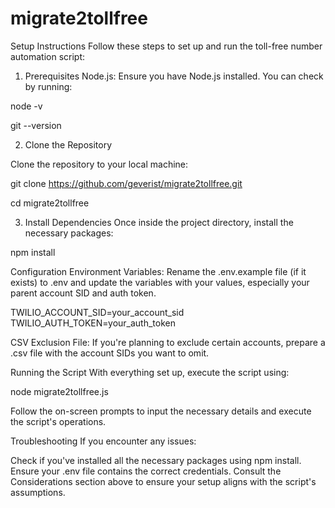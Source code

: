 # migrate2tollfree

Setup Instructions Follow these steps to set up and run the toll-free number automation script:

1. Prerequisites Node.js: Ensure you have Node.js installed. You can check by running:

node -v

git --version 

2. Clone the Repository

Clone the repository to your local machine:

git clone https://github.com/geverist/migrate2tollfree.git

cd migrate2tollfree

3. Install Dependencies Once inside the project directory, install the necessary packages:

npm install

Configuration Environment Variables: Rename the .env.example file (if it exists) to .env and update the variables with your values, especially your parent account SID and auth token.

TWILIO_ACCOUNT_SID=your_account_sid TWILIO_AUTH_TOKEN=your_auth_token

CSV Exclusion File: If you're planning to exclude certain accounts, prepare a .csv file with the account SIDs you want to omit.

Running the Script With everything set up, execute the script using:

node migrate2tollfree.js

Follow the on-screen prompts to input the necessary details and execute the script's operations.

Troubleshooting If you encounter any issues:

Check if you've installed all the necessary packages using npm install. Ensure your .env file contains the correct credentials. Consult the Considerations section above to ensure your setup aligns with the script's assumptions.

